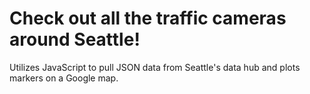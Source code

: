 Check out all the traffic cameras around Seattle!
=====================

Utilizes JavaScript to pull JSON data from Seattle's data hub and plots markers on a Google map.
